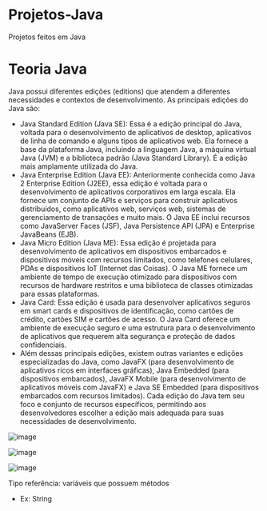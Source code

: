# Projetos-Java
Projetos feitos em Java

# Teoria Java

Java possui diferentes edições (editions) que atendem a diferentes necessidades e contextos de desenvolvimento. As principais edições do Java são:
-	Java Standard Edition (Java SE): Essa é a edição principal do Java, voltada para o desenvolvimento de aplicativos de desktop, aplicativos de linha de comando e alguns tipos de aplicativos web. Ela fornece a base da plataforma Java, incluindo a linguagem Java, a máquina virtual Java (JVM) e a biblioteca padrão (Java Standard Library). É a edição mais amplamente utilizada do Java.
-	Java Enterprise Edition (Java EE): Anteriormente conhecida como Java 2 Enterprise Edition (J2EE), essa edição é voltada para o desenvolvimento de aplicativos corporativos em larga escala. Ela fornece um conjunto de APIs e serviços para construir aplicativos distribuídos, como aplicativos web, serviços web, sistemas de gerenciamento de transações e muito mais. O Java EE inclui recursos como JavaServer Faces (JSF), Java Persistence API (JPA) e Enterprise JavaBeans (EJB).
-	Java Micro Edition (Java ME): Essa edição é projetada para desenvolvimento de aplicativos em dispositivos embarcados e dispositivos móveis com recursos limitados, como telefones celulares, PDAs e dispositivos IoT (Internet das Coisas). O Java ME fornece um ambiente de tempo de execução otimizado para dispositivos com recursos de hardware restritos e uma biblioteca de classes otimizadas para essas plataformas.
-	Java Card: Essa edição é usada para desenvolver aplicativos seguros em smart cards e dispositivos de identificação, como cartões de crédito, cartões SIM e cartões de acesso. O Java Card oferece um ambiente de execução seguro e uma estrutura para o desenvolvimento de aplicativos que requerem alta segurança e proteção de dados confidenciais.
-	Além dessas principais edições, existem outras variantes e edições especializadas do Java, como JavaFX (para desenvolvimento de aplicativos ricos em interfaces gráficas), Java Embedded (para dispositivos embarcados), JavaFX Mobile (para desenvolvimento de aplicativos móveis com JavaFX) e Java SE Embedded (para dispositivos embarcados com recursos limitados).
Cada edição do Java tem seu foco e conjunto de recursos específicos, permitindo aos desenvolvedores escolher a edição mais adequada para suas necessidades de desenvolvimento.

![image](https://github.com/LucasPenha1/Projetos-Java/assets/124799800/a45b7ec8-6da9-4796-8c8f-f395f5e911a3)

![image](https://github.com/LucasPenha1/Projetos-Java/assets/124799800/c5d8f82b-6476-49e6-902b-85124745e00a)

![image](https://github.com/LucasPenha1/Projetos-Java/assets/124799800/d105a493-2b8c-4738-ae70-814ace318931)

Tipo referência: variáveis que possuem métodos

-	Ex: String
